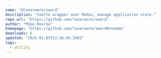 ```yaml
---
name: "@laserware/sword"
description: "Svelte wrapper over Redux, manage application state."
repo_url: "https://github.com/laserware/sword"
author: "Mike Rourke"
homepage: "https://github.com/laserware/sword#readme"
downloads: 6
updated: "2025-01-03T22:36:05.546Z"
tags: 
  - utility
---
```


